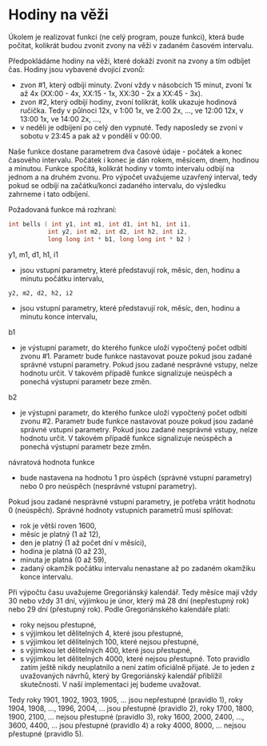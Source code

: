 # Hodiny na věži


Úkolem je realizovat funkci (ne celý program, pouze funkci), která bude počítat, kolikrát budou zvonit zvony na věži v zadaném časovém intervalu.

Předpokládáme hodiny na věži, které dokáží zvonit na zvony a tím odbíjet čas. Hodiny jsou vybavené dvojicí zvonů:

- zvon #1, který odbíjí minuty. Zvoní vždy v násobcích 15 minut, zvoní 1x až 4x (XX:00 - 4x, XX:15 - 1x, XX:30 - 2x a XX:45 - 3x).
- zvon #2, který odbíjí hodiny, zvoní tolikrát, kolik ukazuje hodinová ručička. Tedy v půlnoci 12x, v 1:00 1x, ve 2:00 2x, ..., ve 12:00 12x, v 13:00 1x, ve 14:00 2x, ...,
- v neděli je odbíjení po celý den vypnuté. Tedy naposledy se zvoní v sobotu v 23:45 a pak až v pondělí v 00:00.

Naše funkce dostane parametrem dva časové údaje - počátek a konec časového intervalu. Počátek i konec je dán rokem, měsícem, dnem, hodinou a minutou. Funkce spočítá, kolikrát hodiny v tomto intervalu odbijí na jednom a na druhém zvonu. Pro výpočet uvažujeme uzavřený interval, tedy pokud se odbíjí na začátku/konci zadaného intervalu, do výsledku zahrneme i tato odbíjení.

Požadovaná funkce má rozhraní:
```c
int bells ( int y1, int m1, int d1, int h1, int i1,
           int y2, int m2, int d2, int h2, int i2, 
           long long int * b1, long long int * b2 )
```
y1, m1, d1, h1, i1
- jsou vstupní parametry, které představují rok, měsíc, den, hodinu a minutu počátku intervalu,

`y2, m2, d2, h2, i2`
- jsou vstupní parametry, které představují rok, měsíc, den, hodinu a minutu konce intervalu,

b1
- je výstupní parametr, do kterého funkce uloží vypočtený počet odbití zvonu #1. Parametr bude funkce nastavovat pouze pokud jsou zadané správné vstupní parametry. Pokud jsou zadané nesprávné vstupy, nelze hodnotu určit. V takovém případě funkce signalizuje neúspěch a ponechá výstupní parametr beze změn.

b2
- je výstupní parametr, do kterého funkce uloží vypočtený počet odbití zvonu #2. Parametr bude funkce nastavovat pouze pokud jsou zadané správné vstupní parametry. Pokud jsou zadané nesprávné vstupy, nelze hodnotu určit. V takovém případě funkce signalizuje neúspěch a ponechá výstupní parametr beze změn.

návratová hodnota funkce
- bude nastavena na hodnotu 1 pro úspěch (správné vstupní parametry) nebo 0 pro neúspěch (nesprávné vstupní parametry).

Pokud jsou zadané nesprávné vstupní parametry, je potřeba vrátit hodnotu 0 (neúspěch). Správné hodnoty vstupních parametrů musí splňovat:

- rok je větší roven 1600,
- měsíc je platný (1 až 12),
- den je platný (1 až počet dní v měsíci),
- hodina je platná (0 až 23),
- minuta je platná (0 až 59),
- zadaný okamžik počátku intervalu nenastane až po zadaném okamžiku konce intervalu.

Při výpočtu času uvažujeme Gregoriánský kalendář. Tedy měsíce mají vždy 30 nebo vždy 31 dní, výjimkou je únor, který má 28 dní (nepřestupný rok) nebo 29 dní (přestupný rok). Podle Gregoriánského kalendáře platí:

- roky nejsou přestupné,
- s výjimkou let dělitelných 4, které jsou přestupné,
- s výjimkou let dělitelných 100, které nejsou přestupné,
- s výjimkou let dělitelných 400, které jsou přestupné,
- s výjimkou let dělitelných 4000, které nejsou přestupné. Toto pravidlo zatím ještě nikdy neuplatnilo a není zatím oficiálně přijaté. Je to jeden z uvažovaných návrhů, který by Gregoriánský kalendář přiblížil skutečnosti. V naší implementaci jej budeme uvažovat.

Tedy roky 1901, 1902, 1903, 1905, ... jsou nepřestupné (pravidlo 1), roky 1904, 1908, ..., 1996, 2004, ... jsou přestupné (pravidlo 2), roky 1700, 1800, 1900, 2100, ... nejsou přestupné (pravidlo 3), roky 1600, 2000, 2400, ..., 3600, 4400, ... jsou přestupné (pravidlo 4) a roky 4000, 8000, ... nejsou přestupné (pravidlo 5).